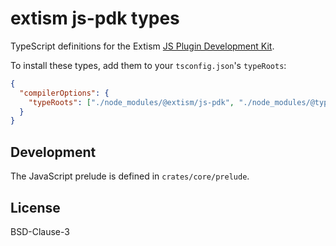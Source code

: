 # extism js-pdk types

TypeScript definitions for the Extism [JS Plugin Development Kit](https://github.com/extism/js-pdk).

To install these types, add them to your `tsconfig.json`'s `typeRoots`:

```json
{
  "compilerOptions": {
    "typeRoots": ["./node_modules/@extism/js-pdk", "./node_modules/@types"]
  }
}
```

## Development

The JavaScript prelude is defined in `crates/core/prelude`.

## License

BSD-Clause-3

